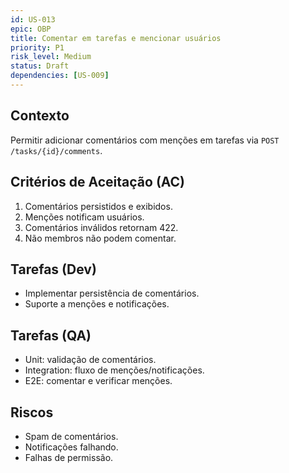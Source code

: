 ```yaml
---
id: US-013
epic: OBP
title: Comentar em tarefas e mencionar usuários
priority: P1
risk_level: Medium
status: Draft
dependencies: [US-009]
---
```


## Contexto
Permitir adicionar comentários com menções em tarefas via `POST /tasks/{id}/comments`.

## Critérios de Aceitação (AC)
1. Comentários persistidos e exibidos.
2. Menções notificam usuários.
3. Comentários inválidos retornam 422.
4. Não membros não podem comentar.

## Tarefas (Dev)
- Implementar persistência de comentários.
- Suporte a menções e notificações.

## Tarefas (QA)
- Unit: validação de comentários.
- Integration: fluxo de menções/notificações.
- E2E: comentar e verificar menções.

## Riscos
- Spam de comentários.
- Notificações falhando.
- Falhas de permissão.
